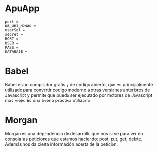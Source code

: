 # ApuApp

<!-- Para poder utilizar la aplicacion se deben introducir los siguientes campos personalizados en un fichero .env -->
    port = 
    DB_URI_MONGO = 
    userSql = 
    secret = 
    HOST = 
    USER = 
    PASS =  
    DATABASE = 

# Babel
 Babel es un compilador gratis y de código abierto, que es principalmente utilizado para convertir codigo moderno a otras versiones anteriores de Javascript y permite que pueda ser ejecutado por motores de Javascript más viejo. Es una buena practica utilizarlo

# Morgan
Morgan es una dependencia de desarrollo que nos sirve para ver en consola las peticiones que estamos haciendo: post, put, get, delete.
Además nos da cierta información acerta de la peticion. 